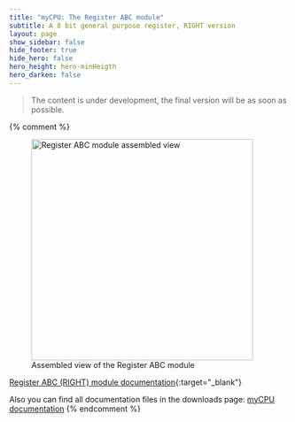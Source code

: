 ```yaml
---
title: "myCPU: The Register ABC module"
subtitle: A 8 bit general purpose register, RIGHT version
layout: page
show_sidebar: false
hide_footer: true
hide_hero: false
hero_height: hero-minHeigth
hero_darken: false
---
```

> The content is under development, the final version will be as soon as possible.

{% comment %}
<figure class="center">
    <img src="{{ site.baseurl }}/img/mycpu/modules/reg_8b_right/reg_8b_right_assembled_min.png" alt="Register ABC module assembled view" title="Assembled view of the Register ABC module" width="400px">
    <figcaption>Assembled view of the Register ABC module</figcaption>
</figure>

[Register ABC (RIGHT) module documentation](/downloads/technical/myCPU_Register_8b_R_module_full.pdf){:target="_blank"}

Also you can find all documentation files in the downloads page: [myCPU documentation](/pages/en/mycpu/downloads/technical_docs)
{% endcomment %}

